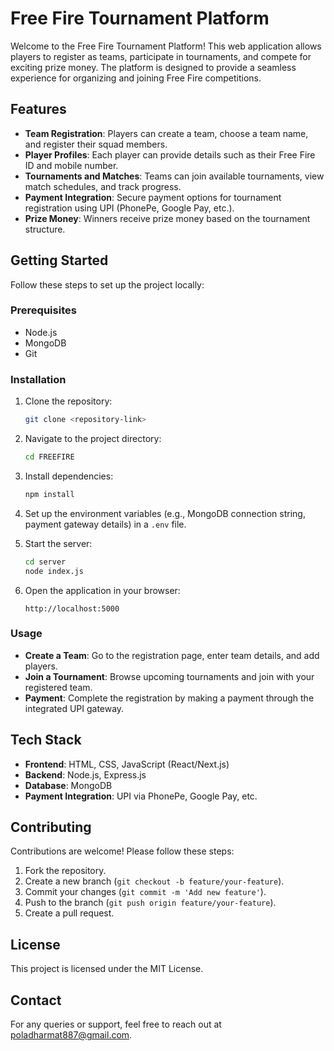 # Free Fire Tournament Platform

Welcome to the Free Fire Tournament Platform! This web application allows players to register as teams, participate in tournaments, and compete for exciting prize money. The platform is designed to provide a seamless experience for organizing and joining Free Fire competitions.

## Features

- **Team Registration**: Players can create a team, choose a team name, and register their squad members.
- **Player Profiles**: Each player can provide details such as their Free Fire ID and mobile number.
- **Tournaments and Matches**: Teams can join available tournaments, view match schedules, and track progress.
- **Payment Integration**: Secure payment options for tournament registration using UPI (PhonePe, Google Pay, etc.).
- **Prize Money**: Winners receive prize money based on the tournament structure.

## Getting Started

Follow these steps to set up the project locally:

### Prerequisites

- Node.js
- MongoDB
- Git

### Installation

1. Clone the repository:

   ```bash
   git clone <repository-link>
   ```

2. Navigate to the project directory:

   ```bash
   cd FREEFIRE
   ```

3. Install dependencies:

   ```bash
   npm install
   ```

4. Set up the environment variables (e.g., MongoDB connection string, payment gateway details) in a `.env` file.

5. Start the server:

   ```bash
   cd server
   node index.js
   ```

6. Open the application in your browser:

   ```
   http://localhost:5000
   ```

### Usage

- **Create a Team**: Go to the registration page, enter team details, and add players.
- **Join a Tournament**: Browse upcoming tournaments and join with your registered team.
- **Payment**: Complete the registration by making a payment through the integrated UPI gateway.

## Tech Stack

- **Frontend**: HTML, CSS, JavaScript (React/Next.js)
- **Backend**: Node.js, Express.js
- **Database**: MongoDB
- **Payment Integration**: UPI via PhonePe, Google Pay, etc.

## Contributing

Contributions are welcome! Please follow these steps:

1. Fork the repository.
2. Create a new branch (`git checkout -b feature/your-feature`).
3. Commit your changes (`git commit -m 'Add new feature'`).
4. Push to the branch (`git push origin feature/your-feature`).
5. Create a pull request.

## License

This project is licensed under the MIT License.

## Contact

For any queries or support, feel free to reach out at [poladharmat887@gmail.com](mailto:poladharmat887@gmail.com).
